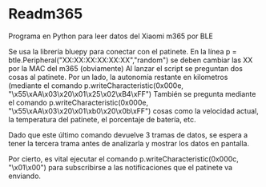# Readm365
Programa en Python para leer datos del Xiaomi m365 por BLE

Se usa la librería bluepy para conectar con el patinete.
En la línea p = btle.Peripheral("XX:XX:XX:XX:XX:XX","random") se deben cambiar las XX por la MAC del m365 (obviamente)
Al lanzar el script se preguntan dos cosas al patinete. Por un lado, la autonomía restante en kilometros (mediante el comando 
p.writeCharacteristic(0x000e, "\x55\xAA\x03\x20\x01\x25\x02\xB4\xFF")
También se pregunta mediante el comando p.writeCharacteristic(0x000e, "\x55\xAA\x03\x20\x01\xb0\x20\x0b\xFF") cosas como
la velocidad actual, la temperatura del patinete, el porcentaje de batería, etc.

Dado que este último comando devuelve 3 tramas de datos, se espera a tener la tercera trama antes de analizarla y mostrar los 
datos en pantalla.

Por cierto, es vital ejecutar el comando p.writeCharacteristic(0x000c, "\x01\x00") para subscribirse a las notificaciones que 
el patinete va enviando.

